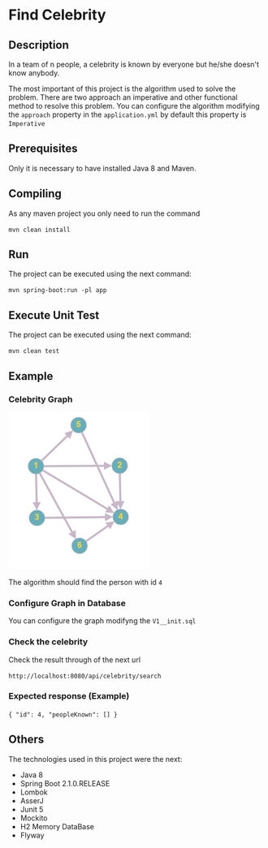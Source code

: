 # Find Celebrity

## Description

In a team of n people, a celebrity is known by everyone but he/she doesn't know anybody.

The most important of this project is the algorithm used to solve the problem. There are two approach an imperative
and other functional method to resolve this problem. You can configure the algorithm modifying the `approach` property in
the `application.yml` by default this property is `Imperative`

## Prerequisites

Only it is necessary to have installed Java 8 and Maven.

## Compiling

As any maven project you only need to run the command

`mvn clean install`

## Run

The project can be executed using the next command:

`mvn spring-boot:run -pl app`

## Execute Unit Test

The project can be executed using the next command:

`mvn clean test`

## Example

### Celebrity Graph

![classdiagram](images/graph.PNG)

The algorithm should find the person with id `4` 

### Configure Graph in Database

You can configure the graph modifyng the `V1__init.sql` 

### Check the celebrity

Check the result through of the next url

`http://localhost:8080/api/celebrity/search`

### Expected response (Example)
`
{
    "id": 4,
    "peopleKnown": []
}
`
## Others

The technologies used in this project were the next:

* Java 8
* Spring Boot 2.1.0.RELEASE
* Lombok
* AsserJ
* Junit 5
* Mockito
* H2 Memory DataBase
* Flyway
